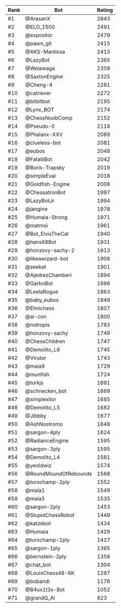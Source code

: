 Rank|Bot|Rating
---|---|---
#1|@ArasanX|2643
#2|@ELO_1500|2491
#3|@expositor|2479
#4|@pawn_git|2415
#5|@AKS-Mantissa|2413
#6|@LazyBot|2365
#7|@Weiawaga|2358
#8|@SaxtonEngine|2325
#9|@Cheng-4|2281
#10|@catriever|2272
#11|@bitbitbot|2195
#12|@Lynx_BOT|2174
#13|@ChessNoobComp|2152
#14|@Pseudo-0|2118
#15|@Phalanx-XXV|2089
#16|@clueless-bot|2081
#17|@eubos|2048
#18|@FataliiBot|2042
#19|@Boris-Trapsky|2019
#20|@simpleEval|2018
#21|@Goldfish-Engine|2006
#22|@ChessatronBot|1997
#23|@LazyBotJr|1994
#24|@jangine|1978
#25|@Humaia-Strong|1971
#26|@matmoi|1961
#27|@Bot_ElvisTheCat|1940
#28|@hans68Bot|1931
#29|@honzovy-sachy-2|1913
#30|@likeawizard-bot|1908
#31|@zeekat|1901
#32|@AjedrezChamberi|1894
#33|@GarboBot|1886
#34|@LeelaRogue|1863
#35|@baby_eubos|1849
#36|@Elmichess|1807
#37|@ai-con|1800
#38|@notropis|1783
#39|@honzovy-sachy|1749
#40|@ChessChildren|1747
#41|@Demolito_L6|1745
#42|@Virutor|1743
#43|@maia9|1729
#44|@munfish|1724
#45|@turkjs|1691
#46|@schnecken_bot|1689
#47|@simplexitor|1685
#48|@Demolito_L5|1682
#49|@Jibbby|1677
#50|@AshNostromo|1648
#51|@sargon-4ply|1624
#52|@RadianceEngine|1595
#53|@sargon-3ply|1595
#54|@Demolito_L4|1581
#55|@yeoldwiz|1574
#56|@RoundMoundOfRebounds|1568
#57|@turochamp-2ply|1552
#58|@maia1|1549
#59|@maia5|1535
#60|@sargon-2ply|1453
#61|@StupidChessRobot|1449
#62|@katzebot|1434
#63|@Humaia|1429
#64|@turochamp-1ply|1427
#65|@sargon-1ply|1365
#66|@bernstein-2ply|1358
#67|@chat_bot|1304
#68|@LouisChess48-6K|1287
#69|@bobandi|1176
#70|@B4ux1t3s-Bot|1052
#71|@grandQ_AI|823
